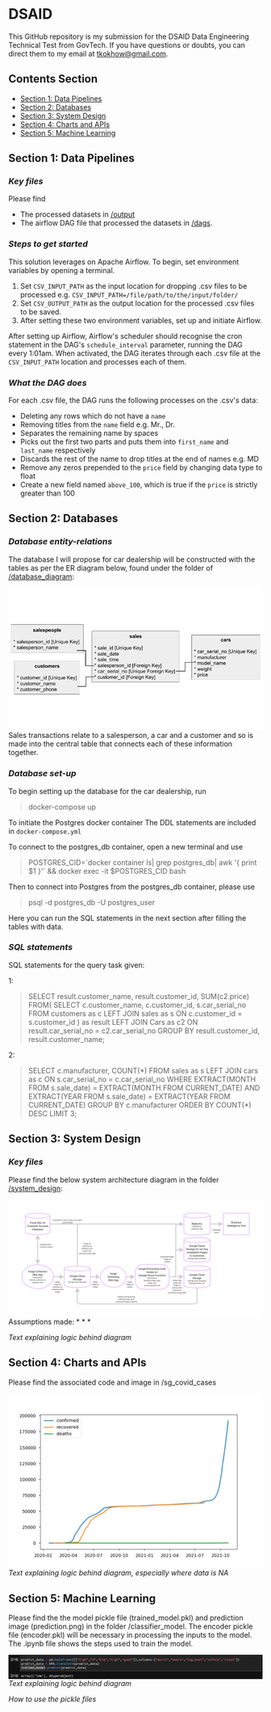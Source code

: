 # DSAID

This GitHub repository is my submission for the DSAID Data Engineering Technical Test from GovTech. If you have questions or doubts, you can direct them to my email at tkokhow@gmail.com.

## Contents Section
* [Section 1: Data Pipelines](https://github.com/leontkh/DSAID#section-1-data-pipelines)
* [Section 2: Databases](https://github.com/leontkh/DSAID#section-2-databases)
* [Section 3: System Design](https://github.com/leontkh/DSAID#section-3-system-design)
* [Section 4: Charts and APIs](https://github.com/leontkh/DSAID#section-4-charts-and-apis)
* [Section 5: Machine Learning](https://github.com/leontkh/DSAID#section-5-machine-learning)

## Section 1: Data Pipelines
### _Key files_

Please find
* The processed datasets in [/output](https://github.com/leontkh/DSAID/tree/master/output) 
* The airflow DAG file that processed the datasets in [/dags](https://github.com/leontkh/DSAID/tree/master/dags).

### _Steps to get started_

This solution leverages on Apache Airflow. To begin, set environment variables by opening a terminal. 
1. Set `CSV_INPUT_PATH` as the input location for dropping .csv files to be processed
e.g. `CSV_INPUT_PATH=/file/path/to/the/input/folder/`
2. Set `CSV_OUTPUT_PATH` as the output location for the processed .csv files to be saved.
3. After setting these two environment variables, set up and initiate Airflow.

After setting up Airflow, Airflow's scheduler should recognise the cron statement in the DAG's `schedule_interval` parameter, running the DAG every 1:01am. When activated, the DAG iterates through each .csv file at the `CSV_INPUT_PATH` location and processes each of them. 

### _What the DAG does_

For each .csv file, the DAG runs the following processes on the .csv's data:

* Deleting any rows which do not have a `name`
* Removing titles from the `name` field e.g. Mr., Dr.
* Separates the remaining name by spaces
* Picks out the first two parts and puts them into `first_name` and `last_name` respectively
* Discards the rest of the name to drop titles at the end of names e.g. MD
* Remove any zeros prepended to the `price` field by changing data type to float
* Create a new field named `above_100`, which is true if the `price` is strictly greater than 100

## Section 2: Databases
### _Database entity-relations_

The database I will propose for car dealership will be constructed with the tables as per the ER diagram below, found under the folder of [/database_diagram](https://github.com/leontkh/DSAID/tree/master/database_diagram):

<img src="database_diagram/ER_diagram.png"
     alt="ER diagram for database"
     style="float: left; margin-right: 10px;" />

Sales transactions relate to a salesperson, a car and a customer and so is made into the central table that connects each of these information together. 

### _Database set-up_

To begin setting up the database for the car dealership, run 
> docker-compose up

To initiate the Postgres docker container
The DDL statements are included in `docker-compose.yml`

To connect to the postgres_db container, open a new terminal and use
> POSTGRES_CID=\`docker container ls| grep postgres_db| awk '{ print $1 }'\` && docker exec -it $POSTGRES_CID bash

Then to connect into Postgres from the postgres_db container, please use
> psql -d postgres_db -U postgres_user

Here you can run the SQL statements in the next section after filling the tables with data.

### _SQL statements_
SQL statements for the query task given:

1:
>SELECT 
     result.customer_name, result.customer_id, SUM(c2.price)
FROM(
     SELECT 
          c.customer_name, c.customer_id,  s.car_serial_no 
     FROM 
          customers as c 
     LEFT JOIN 
          sales as s 
     ON 
          c.customer_id = s.customer_id
     ) as result 
LEFT JOIN 
     Cars as c2 
ON 
     result.car_serial_no = c2.car_serial_no
GROUP BY 
     result.customer_id, result.customer_name;

2:
>SELECT 
     c.manufacturer, COUNT(\*) 
FROM 
     sales as s 
LEFT JOIN 
     cars as c 
ON 
     s.car_serial_no = c.car_serial_no 
WHERE 
     EXTRACT(MONTH FROM s.sale_date) = EXTRACT(MONTH FROM CURRENT_DATE) AND EXTRACT(YEAR FROM s.sale_date) = EXTRACT(YEAR FROM CURRENT_DATE) 
GROUP BY 
     c.manufacturer 
ORDER BY 
     COUNT(\*) 
DESC LIMIT 3;

## Section 3: System Design
### _Key files_

Please find the below system architecture diagram in the folder [/system_design](https://github.com/leontkh/DSAID/tree/master/system_design):

<img src="system_design/system_design.png"
     alt="System Design for Image Processing"
     style="float: left; margin-right: 10px;" />

Assumptions made:
*
*
*

*Text explaining logic behind diagram*

## Section 4: Charts and APIs
Please find the associated code and image in /sg_covid_cases

<img src="sg_covid_cases/sg_covid_cases.png"
     alt="Graph of cases over time in Singapore"
     style="float: left; margin-right: 10px;" />

*Text explaining logic behind diagram, especially where data is NA*

## Section 5: Machine Learning
Please find the the model pickle file (trained_model.pkl) and prediction image (prediction.png) in the folder /classifier_model. The encoder pickle file (encoder.pkl) will be necessary in processing the inputs to the model. The .ipynb file shows the steps used to train the model.

<img src="classifier_model/prediction.png"
     alt="Classifer prediction"
     style="float: left; margin-right: 10px;" />

*Text explaining logic behind diagram*

*How to use the pickle files*